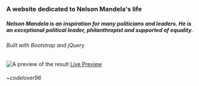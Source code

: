 ### A website dedicated to Nelson Mandela's life

##### Nelson Mandela is an inspiration for many politicians and leaders. He is an exceptional political leader, philanthropist and supported of equality. 

###### Built with Bootstrap and jQuery
![A preview of the result](https://github.com/codelover96/nelson_mandela/blob/main/preview.JPG)
[Live Preview](https://priceless-yonath-b42789.netlify.app/)
###### ~codelover96